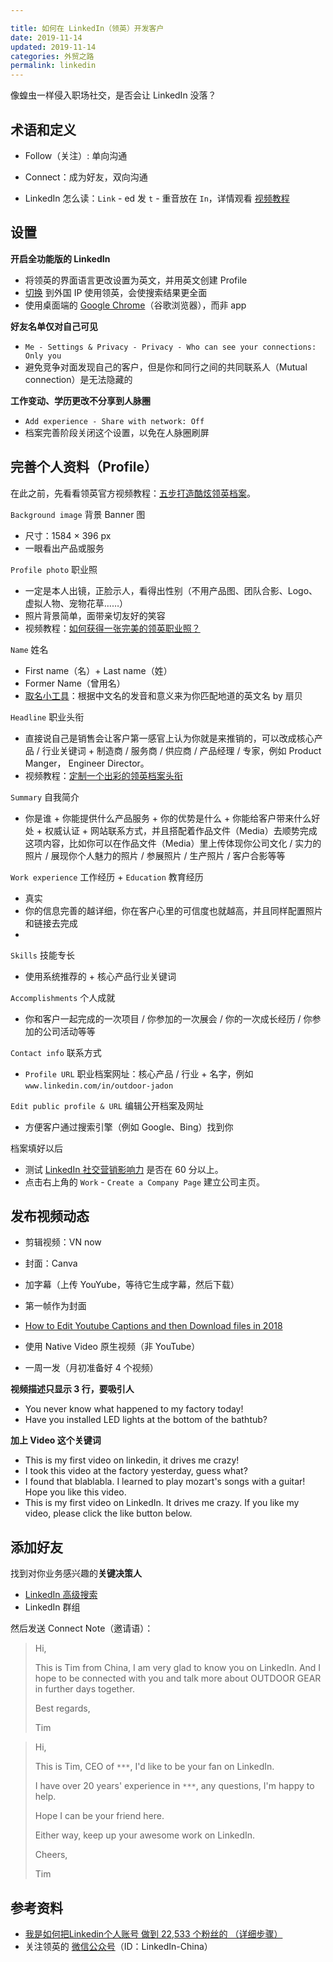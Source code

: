 ```yaml
---

title: 如何在 LinkedIn（领英）开发客户
date: 2019-11-14  
updated: 2019-11-14
categories: 外贸之路  
permalink: linkedin  
---
```


像蝗虫一样侵入职场社交，是否会让 LinkedIn 没落？

<!-- more -->

## 术语和定义

- Follow（关注）: 单向沟通

- Connect：成为好友，双向沟通

- LinkedIn 怎么读：`Link` - ed 发 `t` - 重音放在 `In`，详情观看 [视频教程](https://bringyourenglishtolife.com/linkedin%E7%99%BC%E9%9F%B3/)

  


## 设置

**开启全功能版的 LinkedIn**

- 将领英的界面语言更改设置为英文，并用英文创建 Profile
- [切换](https://tingtalk.me/fq/) 到外国 IP 使用领英，会使搜索结果更全面
- 使用桌面端的 [Google Chrome](https://www.google.com/intl/zh-CN/chrome/)（谷歌浏览器），而非 app



**好友名单仅对自己可见**

- `Me - Settings & Privacy - Privacy - Who can see your connections: Only you`
- 避免竞争对面发现自己的客户，但是你和同行之间的共同联系人（Mutual connection）是无法隐藏的



**工作变动、学历更改不分享到人脉圈**

- `Add experience - Share with network: Off`
- 档案完善阶段关闭这个设置，以免在人脉圈刷屏




## 完善个人资料（Profile）

在此之前，先看看领英官方视频教程：[五步打造酷炫领英档案](https://v.qq.com/x/cover/9c9t7i0l4f9i05m/s0324oy2y1e.html)。

`Background image` 背景 Banner 图

- 尺寸：1584 × 396 px  
- 一眼看出产品或服务




`Profile photo` 职业照
- 一定是本人出镜，正脸示人，看得出性别（不用产品图、团队合影、Logo、虚拟人物、宠物花草……）
- 照片背景简单，面带亲切友好的笑容
- 视频教程：[如何获得一张完美的领英职业照？](https://v.qq.com/x/cover/9c9t7i0l4f9i05m/o03305rspky.html)



`Name` 姓名

- First name（名）+ Last name（姓）
- Former Name（曾用名）
- [取名小工具](http://ename.shanbay.com.cn/)：根据中文名的发音和意义来为你匹配地道的英文名 by 扇贝



`Headline` 职业头衔

- 直接说自己是销售会让客户第一感官上认为你就是来推销的，可以改成核心产品 / 行业关键词 + 制造商 / 服务商 / 供应商 / 产品经理 / 专家，例如 Product Manger， Engineer Director。
- 视频教程：[定制一个出彩的领英档案头衔](https://v.qq.com/x/page/g0322gxmko9.html)



`Summary` 自我简介

- 你是谁 + 你能提供什么产品服务 + 你的优势是什么 + 你能给客户带来什么好处 + 权威认证 + 网站联系方式，并且搭配着作品文件（Media）去顺势完成这项内容，比如你可以在作品文件（Media）里上传体现你公司文化 / 实力的照片 / 展现你个人魅力的照片 / 参展照片 / 生产照片 / 客户合影等等




`Work experience` 工作经历 + `Education` 教育经历
- 真实
- 你的信息完善的越详细，你在客户心里的可信度也就越高，并且同样配置照片和链接去完成
- 




`Skills` 技能专长
- 使用系统推荐的 + 核心产品行业关键词



`Accomplishments` 个人成就
- 你和客户一起完成的一次项目 / 你参加的一次展会 / 你的一次成长经历 / 你参加的公司活动等等




`Contact info` 联系方式
- `Profile URL` 职业档案网址：核心产品 / 行业 + 名字，例如 `www.linkedin.com/in/outdoor-jadon`




`Edit public profile & URL` 编辑公开档案及网址
- 方便客户通过搜索引擎（例如 Google、Bing）找到你



档案填好以后

- 测试 [LinkedIn 社交营销影响力](https://www.linkedin.com/sales/ssi) 是否在 60 分以上。
- 点击右上角的 `Work` - `Create a Company Page` 建立公司主页。





## 发布视频动态

- 剪辑视频：VN now
- 封面：Canva


- 加字幕（上传 YouYube，等待它生成字幕，然后下载）
- 第一帧作为封面
- [How to Edit Youtube Captions and then Download files in 2018](https://www.youtube.com/watch?feature=youtu.be&v=6DimeEF82Ss)
- 使用 Native Video 原生视频（非 YouTube）
- 一周一发（月初准备好 4 个视频）

**视频描述只显示 3 行，要吸引人**

- You never know what happened to my factory today!
- Have you installed LED lights at the bottom of the bathtub?

**加上 Video 这个关键词**

- This is my first video on linkedin, it drives me crazy!
- I took this video at the factory yesterday, guess what?
- I found that blablabla. I learned to play mozart's songs with a guitar! Hope you like this video.
- This is my first video on LinkedIn. It drives me crazy. If you like my video, please click the like button below.



## 添加好友

找到对你业务感兴趣的**关键决策人**

- [LinkedIn 高级搜索](https://www.linkedin.com/search/results/people/?origin=FACETED_SEARCH)
- LinkedIn 群组

然后发送 Connect Note（邀请语）：



>
> Hi,
>
> This is Tim from China, I am very glad to know you on LinkedIn. And I hope to be connected with you and talk more about OUTDOOR GEAR in further days together.
>
> Best regards,
>
> Tim
>



> Hi,
>
> This is Tim, CEO of `***`, I'd like to be your fan on LinkedIn.
>
> I have over 20 years' experience in `***`, any questions, I'm happy to help.
>
> Hope I can be your friend here.
>
> Either way, keep up your awesome work on LinkedIn.
>
> Cheers,
>
> Tim
>




## 参考资料

- [我是如何把Linkedin个人账号 做到 22,533 个粉丝的 （详细步骤）](https://mp.weixin.qq.com/s/sND9e8zO0EzeXzGa7h60Kg)
- 关注领英的 [微信公众号](https://business.linkedin.com/zh-cn/talent-solutions/c/b2c/LinkedIn-Wechat)（ID：LinkedIn-China）




